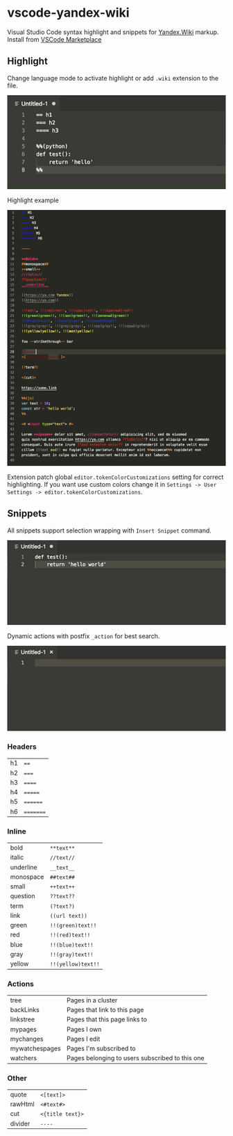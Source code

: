 # vscode-yandex-wiki

Visual Studio Code syntax highlight and snippets for [Yandex.Wiki](https://yandex.ru/support/connect-wiki/static-markup.html?lang=en) markup. Install from [VSCode Marketplace](https://marketplace.visualstudio.com/itemdetails?itemName=rusnasonov.vscode-yandex-wiki)


## Highlight

Change language mode to activate highlight or add `.wiki` extension to the file.

![Mode](./resources/mode.gif)

Highlight example

![Theme sample](./resources/theme_sample.png)

Extension patch global `editor.tokenColorCustomizations` setting for correct highlighting. If you want use custom colors change it in `Settings -> User Settings -> editor.tokenColorCustomizations`.

## Snippets

All snippets support selection wrapping with `Insert Snippet` command.

![Wrap](./resources/wrap.gif)


Dynamic actions with postfix `_action` for best search.

![Action](./resources/action.gif)

### Headers

|    |           |
|----|-----------| 
| h1 | `==`      | 
| h2 | `===`     | 
| h3 | `====`    | 
| h4 | `=====`   | 
| h5 | `======`  | 
| h6 | `=======` | 

### Inline

|           |                    |
|-----------|--------------------| 
| bold      | `**text**`         | 
| italic    | `//text//`         | 
| underline | `__text__`         | 
| monospace | `##text##`         | 
| small     | `++text++`         | 
| question  | `??text??`         | 
| term      | `(?text?)`         |
| link      | `((url text))`     | 
| green     | `!!(green)text!!`  | 
| red       | `!!(red)text!!`    | 
| blue      | `!!(blue)text!!`   | 
| gray      | `!!(gray)text!!`   | 
| yellow    | `!!(yellow)text!!` | 


### Actions

|                |                                                 |
|----------------|-------------------------------------------------| 
| tree           | Pages in a cluster                              | 
| backLinks      | Pages that link to this page                    | 
| linkstree      | Pages that this page links to                   | 
| mypages        | Pages I own                                     | 
| mychanges      | Pages I edit                                    | 
| mywatchespages | Pages I'm subscribed to                         | 
| watchers       | Pages belonging to users subscribed to this one | 

### Other

|         |                  |
|---------|------------------| 
| quote   | `<[text]>`       | 
| rawHtml | `<#text#>`       | 
| cut     | `<{title text}>` | 
| divider | `----`           | 



